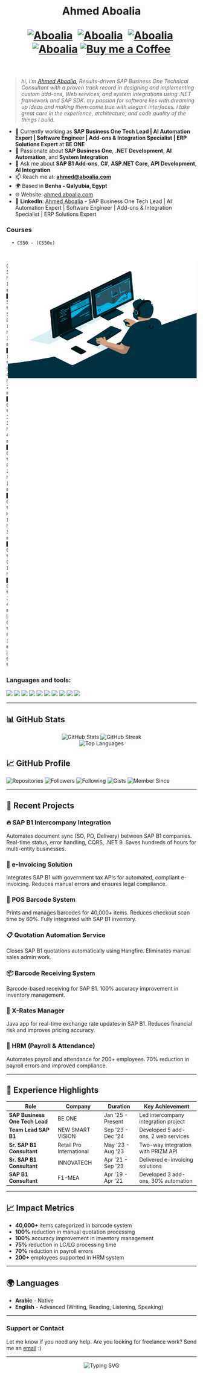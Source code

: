 <h1 align="center">
  <b> Ahmed Aboalia </b>
  <p align="center">
    <a href="https://twitter.com/engAbo3lia" target="blank"><img align="center" src="https://cdn.jsdelivr.net/npm/simple-icons@3.0.1/icons/twitter.svg" alt="Aboalia" height="20" width="20" /></a>&nbsp;
    <a href="https://Facebook.com/eng.Abo3lia" target="blank"><img align="center" src="https://cdn.jsdelivr.net/npm/simple-icons@3.0.1/icons/facebook.svg" alt="Aboalia" height="20" width="20" /></a>&nbsp;
    <a href="https://www.linkedin.com/in/engabo3lia/" target="blank"><img align="center" src="https://cdn.jsdelivr.net/npm/simple-icons@3.0.1/icons/linkedin.svg" alt="Aboalia" height="20" width="20" /></a>&nbsp;
    <a href="https://hashnode.com/@engAbo3lia" target="blank"><img align="center" src="https://cdn.jsdelivr.net/npm/simple-icons@3.0.1/icons/hashnode.svg" alt="Aboalia" height="20" width="20" /></a>
    <a href="https://www.buymeacoffee.com/engAbo3lia"><img align="center" alt="Buy me a Coffee" width="22px" src="https://cdn.jsdelivr.net/npm/simple-icons@3.0.1/icons/buymeacoffee.svg" /></a>
  </p>
</h1><br />
<!--
<div align="center">
  <img src="https://komarev.com/ghpvc/?username=EngAbo3lia&style=flat-square&color=blue&label=PROFILE+VIEWS" alt="Profile Views" />
</div>
-->

</p></h1>

> *hi, i'm [Ahmed Aboalia](https://Ahmed.Aboalia.com/), Results-driven SAP Business One Technical Consultant with a proven track record in designing and implementing custom add-ons, Web services, and system integrations using .NET framework and SAP SDK. my passion for software lies with dreaming up ideas and making them come true with elegant interfaces. i take great care in the experience, architecture, and code quality of the things I build.*

- 🔭 Currently working as **SAP Business One Tech Lead | AI Automation Expert | Software Engineer | Add-ons & Integration Specialist | ERP Solutions Expert** at **BE ONE**
- 🌱 Passionate about **SAP Business One**, **.NET Development**, **AI Automation**, and **System Integration**
- 💬 Ask me about **SAP B1 Add-ons**, **C#**, **ASP.NET Core**, **API Development**, **AI Integration**
- 📫 Reach me at: **ahmed@aboalia.com**
- 🌍 Based in **Benha - Qalyubia, Egypt**
- 🌐 Website: [ahmed.aboalia.com](https://ahmed.aboalia.com)
- 💼 **LinkedIn**: [Ahmed Aboalia](https://www.linkedin.com/in/engabo3lia/) - SAP Business One Tech Lead | AI Automation Expert | Software Engineer | Add-ons & Integration Specialist | ERP Solutions Expert

### Courses 
      • CS50 - (CS50x)
<br/>
  <img align="right" alt="GIF" src="https://raw.githubusercontent.com/EngAbo3lia/EngAbo3lia/master/code.gif?raw=true" width="500" height="320" />
  
<!--
<br/>
<img align="right" alt="GIF" src="https://raw.githubusercontent.com/EngAbo3lia/EngAbo3lia/master/code.gif?raw=true" width="500" height="320" />

<!--
📊 **this week i spent my time on:**

<!--START_SECTION:waka-->
```text
C#       30 hrs 15 mins  ████████████████████████░░   55.00 %
SAP B1   10 hrs 30 mins  ████████░░░░░░░░░░░░░░░░░░   19.00 %
SQL      4  hrs 20 mins  ███░░░░░░░░░░░░░░░░░░░░░░░   08.00 %
JavaScript 3 hrs 45 mins ██░░░░░░░░░░░░░░░░░░░░░░░░   07.00 %
Python   2  hrs 15 mins  ██░░░░░░░░░░░░░░░░░░░░░░░░   04.00 %
HTML     1  hr  30 mins  █░░░░░░░░░░░░░░░░░░░░░░░░░   03.00 %
CSS      1  hr           █░░░░░░░░░░░░░░░░░░░░░░░░░   02.00 %
Java     45 mins         ░░░░░░░░░░░░░░░░░░░░░░░░░░   01.50 %
PHP      30 mins         ░░░░░░░░░░░░░░░░░░░░░░░░░░   00.50 %
```
<!--END_SECTION:waka-->

### Languages and tools: 

<code><img height="26" src="https://cdn.jsdelivr.net/npm/simple-icons@3.0.1/icons/csharp.svg"></code>
<code><img height="26" src="https://cdn.jsdelivr.net/npm/simple-icons@3.0.1/icons/dot-net.svg"></code>
<code><img height="26" src="https://cdn.jsdelivr.net/npm/simple-icons@3.0.1/icons/sap.svg"></code>
<code><img height="26" src="https://cdn.jsdelivr.net/npm/simple-icons@3.0.1/icons/github.svg"></code>
<code><img height="26" src="https://cdn.jsdelivr.net/npm/simple-icons@3.0.1/icons/visualstudio.svg"></code>
<code><img height="26" src="https://cdn.jsdelivr.net/npm/simple-icons@3.0.1/icons/microsoftsqlserver.svg"></code>
<code><img height="26" src="https://cdn.jsdelivr.net/npm/simple-icons@3.0.1/icons/mysql.svg"></code>
<code><img height="26" src="https://cdn.jsdelivr.net/npm/simple-icons@3.0.1/icons/html5.svg"></code>
<code><img height="26" src="https://cdn.jsdelivr.net/npm/simple-icons@3.0.1/icons/css3.svg"></code>
<code><img height="26" src="https://cdn.jsdelivr.net/npm/simple-icons@3.0.1/icons/bootstrap.svg"></code>

---

## 📊 GitHub Stats

<div align="center">
  <img src="https://github-readme-stats.vercel.app/api?username=EngAbo3lia&show_icons=true&theme=radical" alt="GitHub Stats" />
  <img src="https://github-readme-streak-stats.herokuapp.com/?user=EngAbo3lia&theme=radical" alt="GitHub Streak" />
</div>

<div align="center">
  <img src="https://github-readme-stats.vercel.app/api/top-langs/?username=EngAbo3lia&layout=compact&theme=radical" alt="Top Languages" />
</div>

## 📈 GitHub Profile

![Repositories](https://img.shields.io/badge/Repositories-365-blue?style=for-the-badge&logo=github)
![Followers](https://img.shields.io/badge/Followers-9-green?style=for-the-badge&logo=github)
![Following](https://img.shields.io/badge/Following-66-orange?style=for-the-badge&logo=github)
![Gists](https://img.shields.io/badge/Gists-2-purple?style=for-the-badge&logo=github)
![Member Since](https://img.shields.io/badge/Member%20Since-October%202016-red?style=for-the-badge&logo=github)

---

## 🚀 Recent Projects

### 🔥 SAP B1 Intercompany Integration
Automates document sync (SO, PO, Delivery) between SAP B1 companies. Real-time status, error handling, CQRS, .NET 9. Saves hundreds of hours for multi-entity businesses.

### 🧾 e-Invoicing Solution
Integrates SAP B1 with government tax APIs for automated, compliant e-invoicing. Reduces manual errors and ensures legal compliance.

### 🏪 POS Barcode System
Prints and manages barcodes for 40,000+ items. Reduces checkout scan time by 60%. Fully integrated with SAP B1 inventory.

### 📋 Quotation Automation Service
Closes SAP B1 quotations automatically using Hangfire. Eliminates manual sales admin work.

### 📦 Barcode Receiving System
Barcode-based receiving for SAP B1. 100% accuracy improvement in inventory management.

### 💱 X-Rates Manager
Java app for real-time exchange rate updates in SAP B1. Reduces financial risk and improves pricing accuracy.

### 👥 HRM (Payroll & Attendance)
Automates payroll and attendance for 200+ employees. 70% reduction in payroll errors and improved compliance.

---

## 💼 Experience Highlights

| Role | Company | Duration | Key Achievement |
|------|---------|----------|-----------------|
| **SAP Business One Tech Lead** | BE ONE | Jan '25 - Present | Led intercompany integration project |
| **Team Lead SAP B1** | NEW SMART VISION | Sep '23 - Dec '24 | Developed 5 add-ons, 2 web services |
| **Sr. SAP B1 Consultant** | Retail Pro International | May '23 - Aug '23 | Two-way integration with PRIZM API |
| **Sr. SAP B1 Consultant** | INNOVATECH | Apr '21 - Sep '23 | Delivered e-invoicing solutions |
| **SAP B1 Consultant** | F1-MEA | Apr '19 - Apr '21 | Developed 3 add-ons, 30% automation |

---

## 📈 Impact Metrics

- **40,000+** items categorized in barcode system
- **100%** reduction in manual quotation processing
- **100%** accuracy improvement in inventory management
- **75%** reduction in LC/LG processing time
- **70%** reduction in payroll errors
- **200+** employees supported in HRM system

---

## 🌍 Languages

- **Arabic** - Native
- **English** - Advanced (Writing, Reading, Listening, Speaking)

---

### Support or Contact

Let me know if you need any help.
Are you looking for freelance work? Send me an [email](mailto:ahmed@aboalia.com) :)

---

<div align="center">
  <img src="https://readme-typing-svg.herokuapp.com?font=Fira+Code&pause=1000&color=00FF00&center=true&vCenter=true&width=435&lines=Let's+connect+and+build+something+amazing!;Ready+for+freelance+opportunities" alt="Typing SVG" />
</div>
